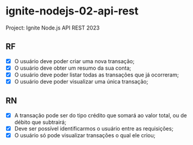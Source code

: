 # ignite-nodejs-02-api-rest

Project: Ignite Node.js API REST 2023

## RF

- [x] O usuário deve poder criar uma nova transação;
- [x] O usuário deve obter um resumo da sua conta;
- [x] O usuário deve poder listar todas as transações que já ocorreram;
- [x] O usuário deve poder visualizar uma única transação;

## RN

- [x] A transação pode ser do tipo crédito que somará ao valor total, ou de débito que subtrairá;
- [x] Deve ser possível identificarmos o usuário entre as requisições;
- [x] O usuário só pode visualizar transações o qual ele criou;
